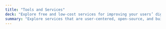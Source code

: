 ```yaml
---
title: "Tools and Services"
deck: "Explore free and low-cost services for improving your users’ digital experience"
summary: "Explore services that are user-centered, open-source, and built by government for government."
---
```

